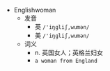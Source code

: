 - Englishwoman
  - 发音
    - 英 `/'iŋɡliʃ,wumən/`
    - 美 `/'iŋɡliʃ,wumən/`
  - 词义
    - n. 英国女人；英格兰妇女
    - `a woman from England`
